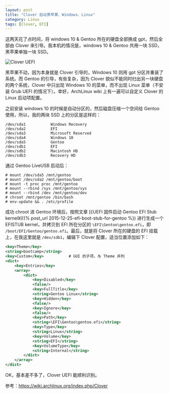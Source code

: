 ```yaml
---
layout: post
title: "Clover 启动黑苹果、Windows、Linux"
category: Linux
tags: [Clover, EFI]
---
```


这两天花了点时间，将 windows 10 & Gentoo 所在的硬盘全部换成 gpt，然后全部由 Clover 来引导。我本机的情况是，windows 10 & Gentoo 共用一块 SSD，黑苹果单独一块 SSD。

![Clover UEFI](http://cdn.09hd.com/images/2015/12/clover.jpg)

<!-- more -->

黑苹果不动，因为本身就是 Clover 引导的，Windows 10 则用 gpt 分区并重装了系统。而 Gentoo 的引导，有些复杂，因为 Clover 貌似不能同时扫出另一块硬盘的两个系统，Clover 中只出现 Windows 10 的菜单，而不出现 Linux 菜单（不安装 Grub UEFI 的情况下）。幸好，ArchLinux wiki 上有一遍可以自定义 Clover 的 Linux 启动项配置。

之前安装 windows 10 的时候是自动分区的，然后磁盘压缩一个空间给 Gentoo 使用，所以，我的两块 SSD 上的分区是这样的：

```
/dev/sda1           Windows Recovery
/dev/sda2           EFI
/dev/sda3           Microsoft Reserved
/dev/sda4           Windows 10
/dev/sda5           Gentoo
/dev/sdb1           EFI
/dev/sdb2           Macintosh HD
/dev/sdb3           Recovery HD
```

通过 Gentoo LiveUSB 启动后：

```
# mount /dev/sda5 /mnt/gentoo
# mount /dev/sda2 /mnt/gentoo/boot
# mount -t proc proc /mnt/gentoo
# mount --rbind /sys /mnt/gentoo/sys
# mount --rbind /dev /mnt/gentoo/dev
# chroot /mnt/gentoo /bin/bash
# env-update && . /etc/profile
```

成功 chroot 进 Gentoo 环境后，按照文章 [《UEFI 固件启动 Gentoo EFI Stub kernel》]({% post_url 2015-12-25-efi-boot-stub-for-gentoo %}) 进行生成一个 EFISTUB kernel，并拷贝到 EFI 所在分区的 `\EFI\Gentoo\gentoo.efi`，即 `/boot/EFI/Gentoo/gentoo.efi`。最后，就是将 Clover 所在的硬盘的 EFI 挂载上，在我这里就是 `/dev/sdb1`，编辑下 Clover 配置，适当位置添加如下：

```xml
<key>Theme</key>
<string>bootcamp</string>
<key>Custom</key>           # GUI 的子项，与 Theme 并列
<dict>
    <key>Entries</key>
    <array>
        <dict>
            <key>Disabled</key>
            <false/>
            <key>FullTitle</key>
            <string>Gentoo Linux</string>
            <key>Hidden</key>
            <false/>
            <key>Ignore</key>
            <false/>
            <key>Path</key>
            <string>\EFI\Gentoo\gentoo.efi</string>
            <key>Type</key>
            <string>Linux</string>
            <key>Volume</key>
            <string>EFI</string>
            <key>VolumeType</key>
            <string>Internal</string>
        </dict>
    </array>
</dict>
```

OK，基本差不多了，Clover UEFI 能顺利识别。

参考：<https://wiki.archlinux.org/index.php/Clover>
